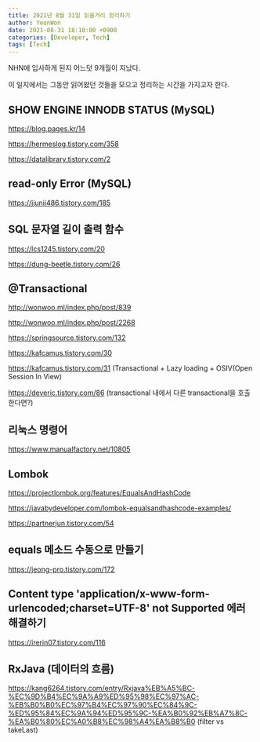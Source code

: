 ```yaml
---
title: 2021년 8월 31일 읽을거리 정리하기
author: YeonWon
date: 2021-08-31 18:10:00 +0900
categories: [Developer, Tech]
tags: [Tech]
---
```


NHN에 입사하게 된지 어느덧 9개월이 지났다.

이 일지에서는 그동안 읽어왔던 것들을 모으고 정리하는 시간을 가지고자 한다.


## SHOW ENGINE INNODB STATUS (MySQL)

https://blog.pages.kr/14

https://hermeslog.tistory.com/358

https://datalibrary.tistory.com/2



## read-only Error (MySQL)

https://jjunii486.tistory.com/185


## SQL 문자열 길이 출력 함수

https://lcs1245.tistory.com/20

https://dung-beetle.tistory.com/26


## @Transactional

http://wonwoo.ml/index.php/post/839

http://wonwoo.ml/index.php/post/2268

https://springsource.tistory.com/132

https://kafcamus.tistory.com/30

https://kafcamus.tistory.com/31 (Transactional + Lazy loading + OSIV(Open Session In View)

https://deveric.tistory.com/86 (transactional 내에서 다른 transactional을 호출한다면?)


## 리눅스 명령어

https://www.manualfactory.net/10805


## Lombok

https://projectlombok.org/features/EqualsAndHashCode

https://javabydeveloper.com/lombok-equalsandhashcode-examples/

https://partnerjun.tistory.com/54


## equals 메소드 수동으로 만들기

https://jeong-pro.tistory.com/172


## Content type 'application/x-www-form-urlencoded;charset=UTF-8' not Supported 에러 해결하기 

https://irerin07.tistory.com/116


## RxJava (데이터의 흐름)

https://kang6264.tistory.com/entry/Rxjava%EB%A5%BC-%EC%9D%B4%EC%9A%A9%ED%95%98%EC%97%AC-%EB%B0%B0%EC%97%B4%EC%97%90%EC%84%9C-%ED%95%84%EC%9A%94%ED%95%9C-%EA%B0%92%EB%A7%8C-%EA%B0%80%EC%A0%B8%EC%98%A4%EA%B8%B0 (filter vs takeLast)
